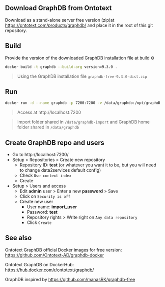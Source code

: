 ## Download GraphDB from Ontotext

Download as a stand-alone server free version (zip)at https://ontotext.com/products/graphdb/ and place it in the root of this git repository.

## Build

Provide the version of the downloaded GraphDB installation file at build ⚙️

```bash
docker build -t graphdb --build-arg version=9.3.0 .
```

> Using the GraphDB installation file `graphdb-free-9.3.0-dist.zip`

## Run

```bash
docker run -d --name graphdb -p 7200:7200 -v /data/graphdb:/opt/graphdb/home -v /data/graphdb-import:/root/graphdb-import graphdb
```

> Access at http://localhost:7200

> Import folder shared in `/data/graphdb-import` and GraphDB home folder shared in `/data/graphdb`

## Create GraphDB repo and users

- Go to http://localhost:7200/
- Setup > Repositories > Create new repository
  - Repository ID: **test** (or whatever you want it to be, but you will need to change data2services default config)
  - Check `Use context index`
  - Create
- Setup > Users and access
  - Edit **admin** user > Enter a new **password** > Save
  - Click on `Security is off` 
  - Create new user
    - User name: **import_user**
    - Password: **test**
    - Repository rights > Write right on `Any data repository`
    - Click `Create`

## See also

Ontotext GraphDB official Docker images for free version: https://github.com/Ontotext-AD/graphdb-docker

Ontotext GraphDB on DockerHub: https://hub.docker.com/r/ontotext/graphdb/

GraphDB inspired by https://github.com/manasRK/graphdb-free